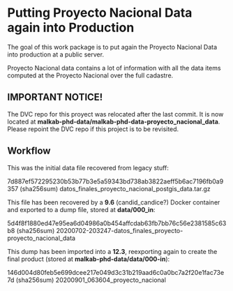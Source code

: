 # Putting Proyecto Nacional Data again into Production

The goal of this work package is to put again the Proyecto Nacional Data into production at a public server.

Proyecto Nacional data contains a lot of information with all the data items computed at the Proyecto Nacional over the full cadastre.


## IMPORTANT NOTICE!

The DVC repo for this proyect was relocated after the last commit. It is now located at **malkab-phd-data/malkab-phd-data-proyecto_nacional_data**. Please repoint the DVC repo if this project is to be revisited.


## Workflow

This was the initial data file recovered from legacy stuff:

7d887ef572295230b53b77b3e5a59343bd738ab3822aeff5b6ac7196fb0a9357 (sha256sum)
datos_finales_proyecto_nacional_postgis_data.tar.gz

This file has been recovered by a **9.6** (candid_candice?) Docker container and exported to a dump file, stored at **data/000_in**:

5d4f8f1880ed47e95ea6d04986a0b454affcdab63fb7bb76c56e2381585c63b8 (sha256sum)
20200702-203247-datos_finales_proyecto-proyecto_nacional_data

This dump has been imported into a **12.3**, reexporting again to create the final product (stored at **malkab-phd-data/data/000-in**):

146d004d80feb5e699dcee217e049d3c31b219aad6c0a0bc7a2f20e1fac73e7d (sha256sum)
20200901_063604_proyecto_nacional
